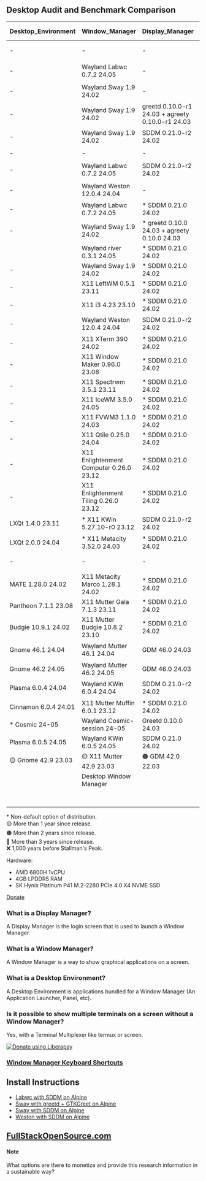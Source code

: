 ## Desktop Audit and Benchmark Comparison

|Desktop_Environment   |Window_Manager                           |Display_Manager                                     |Operating_System         |Memory_Usage  |Load Average|Disk_Usage|Reboot (Seconds)|
|----------------------|-----------------------------------------|----------------------------------------------------|-------------------------|-------:|-----------:|---------:|---------------:|
|-                     |-                                        |-                                                   |✔️ Alpine 3.20 24.05     |  ✔️ 85M|     ✔️ 0.00|   ✔️ 347M|            🔵 8|
|-                     |Wayland Labwc 0.7.2 24.05                |-                                                   |✔️ Alpine 3.20 24.05     |  ✔️ 96M|     ✔️ 0.00|   ✔️ 415M|              10|
|-                     |Wayland Sway 1.9 24.02                   |-                                                   |✔️ Alpine 3.20 24.05     |  ✔️ 99M|     ✔️ 0.00|   ✔️ 744M|           🟡 15|
|-                     |Wayland Sway 1.9 24.02                   |greetd 0.10.0-r1 24.03 + agreety 0.10.0-r1 24.03    |✔️ Alpine 3.20 24.05     | 🟢 102M|     ✔️ 0.00|   ✔️ 606M|              10|
|-                     |Wayland Sway 1.9 24.02                   |SDDM 0.21.0-r2 24.02                                |✔️ Alpine 3.20 24.05     | 🟢 120M|     ✔️ 0.00|   ✔️ 732M|              12|
|-                     |-                                        |-                                                   |NixOS 24.05              | 🟢 120M|     ✔️ 0.00|   🔵 2.4G|            ✔️ 5|
|-                     |Wayland Labwc 0.7.2 24.05                |SDDM 0.21.0-r2 24.02                                |✔️ Alpine 3.20 24.05     | 🟢 121M|     ✔️ 0.00|   ✔️ 732M|              10|
|-                     |Wayland Weston 12.0.4 24.04              |-                                                   |✔️ Alpine 3.20 24.05     | 🟢 136M|     ✔️ 0.00|   ✔️ 600M|              10|
|-                     |Wayland Labwc 0.7.2 24.05                |* SDDM 0.21.0 24.02                                 |NixOS 24.05              | 🟢 144M|     ✔️ 0.00|      3.3G|            ✔️ 5|
|-                     |Wayland Sway 1.9 24.02                   |* greetd 0.10.0 24.03 + agreety 0.10.0 24.03        |NixOS 24.05              | 🟢 146M|     ✔️ 0.00|      3.2G|            🟢 6|
|                      |Wayland river 0.3.1 24.05                |* SDDM 0.21.0 24.02                                 |NixOS 24.05              | 🟢 147M|     ✔️ 0.00|      3.3G|            🟢 6|
|-                     |Wayland Sway 1.9 24.02                   |* SDDM 0.21.0 24.02                                 |NixOS 24.05              | 🟢 151M|     ✔️ 0.00|      3.3G|            ✔️ 5|
|-                     |X11 LeftWM 0.5.1 23.11                   |* SDDM 0.21.0 24.02                                 |NixOS 24.05              | 🟢 153M|     🟢 0.08|      3.4G|            ✔️ 5|
|-                     |X11 i3 4.23 23.10                        |* SDDM 0.21.0 24.02                                 |NixOS 24.05              | 🟢 153M|        0.23|      3.4G|            🟢 6|
|-                     |Wayland Weston 12.0.4 24.04              |SDDM 0.21.0-r2 24.02                                |✔️ Alpine 3.20 24.05     | 🟢 155M|     ✔️ 0.00|   ✔️ 744M|            🔵 9|
|-                     |X11 XTerm 390 24.02                      |* SDDM 0.21.0 24.02                                 |NixOS 24.05              | 🟢 156M|     ✔️ 0.00|      3.4G|            🟢 7|
|-                     |X11 Window Maker 0.96.0 23.08            |* SDDM 0.21.0 24.02                                 |NixOS 24.05              | 🟢 156M|     🟢 0.07|      3.4G|            🟢 7|
|-                     |X11 Spectrwm 3.5.1 23.11                 |* SDDM 0.21.0 24.02                                 |NixOS 24.05              | 🟢 159M|     🔵 0.13|      3.4G|            🟢 7|
|-                     |X11 IceWM 3.5.0 24.05                    |* SDDM 0.21.0 24.02                                 |NixOS 24.05              | 🟢 160M|     🔵 0.13|      3.4G|            🟢 6|
|-                     |X11 FVWM3 1.1.0 24.03                    |* SDDM 0.21.0 24.02                                 |NixOS 24.05              | 🟢 169M|        0.27|      3.4G|            🔵 8|
|-                     |X11 Qtile 0.25.0 24.04                   |* SDDM 0.21.0 24.02                                 |NixOS 24.05              | 🟢 179M|        0.20|      3.4G|            🟢 7|
|-                     |X11 Enlightenment Computer 0.26.0 23.12  |* SDDM 0.21.0 24.02                                 |NixOS 24.05              | 🔵 209M|        0.20|   🟡 5.7G|            🟢 6|
|-                     |X11 Enlightenment Tiling 0.26.0 23.12    |* SDDM 0.21.0 24.02                                 |NixOS 24.05              | 🔵 211M|        0.27|   🟡 5.7G|            🔵 8|
|LXQt 1.4.0 23.11      |* X11 KWin 5.27.10-r0 23.12              |SDDM 0.21.0-r2 24.02                                |✔️ Alpine 3.20 24.05     | 🔵 243M|     ✔️ 0.00|   🟢 1.1G|              10|
|LXQt 2.0.0 24.04      |* X11 Metacity 3.52.0 24.03              |* SDDM 0.21.0 24.02                                 |NixOS 24.05              | 🔵 258M|     🟡 0.34|   🟡 5.7G|            🟢 7|
|-                     |-                                        |-                                                   |🟡 Debian 12.5 23.06     | 🔵 276M|     ✔️ 0.00|   🟢 1.7G|            ✔️ 5|
|MATE 1.28.0 24.02     |X11 Metacity Marco 1.28.1 24.02          |* SDDM 0.21.0 24.02                                 |NixOS 24.05              |    332M|     🔵 0.13|   🟠 6.0G|            🔵 9|
|Pantheon 7.1.1 23.08  |X11 Mutter Gala 7.1.3 23.11              |* SDDM 0.21.0 24.02                                 |NixOS 24.05              | 🟠 503M|        0.29|   🟠 6.4G|              12|
|Budgie 10.9.1 24.02   |X11 Mutter Budgie 10.8.2 23.10           |* SDDM 0.21.0 24.02                                 |NixOS 24.05              | 🟠 531M|     🟠 0.52|   🟠 6.4G|              12|
|Gnome 46.1 24.04      |Wayland Mutter 46.1 24.04                |GDM 46.0 24.03                                      |✔️ Alpine 3.20 24.05     | 🟠 556M|     🟡 0.48|   🟢 1.8G|           🟠 19|
|Gnome 46.2 24.05      |Wayland Mutter 46.2 24.05                |GDM 46.0 24.03                                      |NixOS 24.05              | 🟠 561M|     🔵 0.14|   🟠 6.2G|           🟡 13|
|Plasma 6.0.4 24.04    |Wayland KWin 6.0.4 24.04                 |SDDM 0.21.0-r2 24.02                                |✔️ Alpine 3.20 24.05     | 🟠 578M|     🟠 0.88|   🔵 2.6G|           🟠 16|
|Cinnamon 6.0.4 24.01  |X11 Mutter Muffin 6.0.1 23.12            |* SDDM 0.21.0 24.02                                 |NixOS 24.05              | 🔴 620M|     🔴 1.05|   🔴 7.1G|              12|
|* Cosmic 24-05        |Wayland Cosmic-session 24-05             |Greetd 0.10.0 24.03                                 |NixOS 24.05              | 🔴 676M|     🟠 0.59|      4.3G|              12|
|Plasma 6.0.5 24.05    |Wayland KWin 6.0.5 24.05                 |SDDM 0.21.0 24.02                                   |NixOS 24.05              | 🔴 723M|     🔴 1.84|   🔴 7.6G|           🔴 28|
|🟡 Gnome 42.9 23.03   |🟡 X11 Mutter 42.9 23.03                 |🟠 GDM 42.0 22.03                                   |🟠 Pop!_OS 22.04 LTS     | 🔴 990M|     🔴 2.51|   🔴 7.0G|           🔴 26|
|                      |Desktop Window Manager                   |                                                    |❌ Windows 11 21.10       |  ❌ 2.7G|            |   ❌ 40.0G|            ❌ 57|
|                      |                                         |                                                    |❌ MacOS 13.6.7 22.10     |  ❌ 2.8G|    ❌ 126.37|   🔴 8.7G|            ❌ 47|

\* Non-default option of distribution.<br>
🟡 More than 1 year since release.<br>
🟠 More than 2 years since release.<br>
🔴 More than 3 years since release.<br>
❌ 1,000 years before Stallman's Peak.

Hardware: 
* AMD 6800H 1vCPU
* 4GB LPDDR5 RAM
* SK Hynix Platinum P41 M.2-2280 PCIe 4.0 X4 NVME SSD


[Donate](https://liberapay.com/craft/donate) 


### What is a Display Manager?
A Display Manager is the login screen that is used to launch a Window Manager.

### What is a Window Manager?
A Window Manager is a way to show graphical applications on a screen.

### What is a Desktop Environment?
A Desktop Environment is applications bundled for a Window Manager (An Application Launcher, Panel, etc).

### Is it possible to show multiple terminals on a screen without a Window Manager?
Yes, with a Terminal Multiplexer like termux or screen.

<noscript><a href="https://liberapay.com/Craft/donate"><img alt="Donate using Liberapay" src="https://liberapay.com/assets/widgets/donate.svg"></a></noscript>

### [Window Manager Keyboard Shortcuts](/keyboardshortcuts.md)

## Install Instructions
* [Labwc with SDDM on Alpine](/alpine/labwc-sddm.md)
* [Sway with greetd + GTKGreet on Alpine](/alpine/sway-greetd-gtkgreet.md)
* [Sway with SDDM on Alpine](/alpine/sway-sddm.md)
* [Weston with SDDM on Alpine](/alpine/weston-sddm.md)


## [FullStackOpenSource.com](https://fullstackopensource.com/)

#### Note
What options are there to monetize and provide this research information in a sustainable way?
